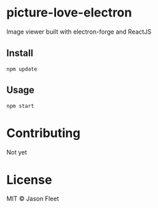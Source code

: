 # picture-love-electron
Image viewer built with electron-forge and ReactJS

## Install

```
npm update
```

## Usage

```
npm start
```

# Contributing

Not yet

# License

MIT © Jason Fleet
